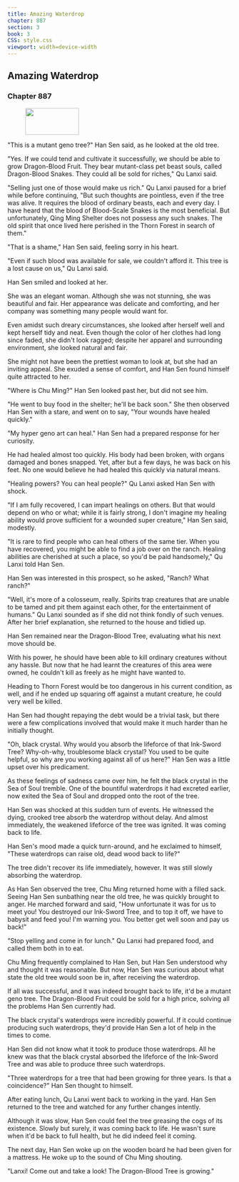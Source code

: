 ```yaml
---
title: Amazing Waterdrop
chapter: 887
section: 3
book: 3
CSS: style.css
viewport: width=device-width
---
```


## Amazing Waterdrop

### Chapter 887

<figure>
	<img src="../Images/gem.gif" alt="" id="gem" width="120" height="60" />
</figure>

"This is a mutant geno tree?" Han Sen said, as he looked at the old tree.

"Yes. If we could tend and cultivate it successfully, we should be able to grow Dragon-Blood Fruit. They bear mutant-class pet beast souls, called Dragon-Blood Snakes. They could all be sold for riches," Qu Lanxi said.

"Selling just one of those would make us rich." Qu Lanxi paused for a brief while before continuing, "But such thoughts are pointless, even if the tree was alive. It requires the blood of ordinary beasts, each and every day. I have heard that the blood of Blood-Scale Snakes is the most beneficial. But unfortunately, Qing Ming Shelter does not possess any such snakes. The old spirit that once lived here perished in the Thorn Forest in search of them."

"That is a shame," Han Sen said, feeling sorry in his heart.

"Even if such blood was available for sale, we couldn't afford it. This tree is a lost cause on us," Qu Lanxi said.

Han Sen smiled and looked at her.

She was an elegant woman. Although she was not stunning, she was beautiful and fair. Her appearance was delicate and comforting, and her company was something many people would want for.

Even amidst such dreary circumstances, she looked after herself well and kept herself tidy and neat. Even though the color of her clothes had long since faded, she didn't look ragged; despite her apparel and surrounding environment, she looked natural and fair.

She might not have been the prettiest woman to look at, but she had an inviting appeal. She exuded a sense of comfort, and Han Sen found himself quite attracted to her.

"Where is Chu Ming?" Han Sen looked past her, but did not see him.

"He went to buy food in the shelter; he'll be back soon." She then observed Han Sen with a stare, and went on to say, "Your wounds have healed quickly."

"My hyper geno art can heal." Han Sen had a prepared response for her curiosity.

He had healed almost too quickly. His body had been broken, with organs damaged and bones snapped. Yet, after but a few days, he was back on his feet. No one would believe he had healed this quickly via natural means.

"Healing powers? You can heal people?" Qu Lanxi asked Han Sen with shock.

"If I am fully recovered, I can impart healings on others. But that would depend on who or what; while it is fairly strong, I don't imagine my healing ability would prove sufficient for a wounded super creature," Han Sen said, modestly.

"It is rare to find people who can heal others of the same tier. When you have recovered, you might be able to find a job over on the ranch. Healing abilities are cherished at such a place, so you'd be paid handsomely," Qu Lanxi told Han Sen.

Han Sen was interested in this prospect, so he asked, "Ranch? What ranch?"

"Well, it's more of a colosseum, really. Spirits trap creatures that are unable to be tamed and pit them against each other, for the entertainment of humans." Qu Lanxi sounded as if she did not think fondly of such venues. After her brief explanation, she returned to the house and tidied up.

Han Sen remained near the Dragon-Blood Tree, evaluating what his next move should be.

With his power, he should have been able to kill ordinary creatures without any hassle. But now that he had learnt the creatures of this area were owned, he couldn't kill as freely as he might have wanted to.

Heading to Thorn Forest would be too dangerous in his current condition, as well, and if he ended up squaring off against a mutant creature, he could very well be killed.

Han Sen had thought repaying the debt would be a trivial task, but there were a few complications involved that would make it much harder than he initially thought.

"Oh, black crystal. Why would you absorb the lifeforce of that Ink-Sword Tree? Why-oh-why, troublesome black crystal? You used to be quite helpful, so why are you working against all of us here?" Han Sen was a little upset over his predicament.

As these feelings of sadness came over him, he felt the black crystal in the Sea of Soul tremble. One of the bountiful waterdrops it had excreted earlier, now exited the Sea of Soul and dropped onto the root of the tree.

Han Sen was shocked at this sudden turn of events. He witnessed the dying, crooked tree absorb the waterdrop without delay. And almost immediately, the weakened lifeforce of the tree was ignited. It was coming back to life.

Han Sen's mood made a quick turn-around, and he exclaimed to himself, "These waterdrops can raise old, dead wood back to life?"

The tree didn't recover its life immediately, however. It was still slowly absorbing the waterdrop.

As Han Sen observed the tree, Chu Ming returned home with a filled sack. Seeing Han Sen sunbathing near the old tree, he was quickly brought to anger. He marched forward and said, "How unfortunate it was for us to meet you! You destroyed our Ink-Sword Tree, and to top it off, we have to babysit and feed you! I'm warning you. You better get well soon and pay us back!"

"Stop yelling and come in for lunch." Qu Lanxi had prepared food, and called them both in to eat.

Chu Ming frequently complained to Han Sen, but Han Sen understood why and thought it was reasonable. But now, Han Sen was curious about what state the old tree would soon be in, after receiving the waterdrop.

If all was successful, and it was indeed brought back to life, it'd be a mutant geno tree. The Dragon-Blood Fruit could be sold for a high price, solving all the problems Han Sen currently had.

The black crystal's waterdrops were incredibly powerful. If it could continue producing such waterdrops, they'd provide Han Sen a lot of help in the times to come.

Han Sen did not know what it took to produce those waterdrops. All he knew was that the black crystal absorbed the lifeforce of the Ink-Sword Tree and was able to produce three such waterdrops.

"Three waterdrops for a tree that had been growing for three years. Is that a coincidence?" Han Sen thought to himself.

After eating lunch, Qu Lanxi went back to working in the yard. Han Sen returned to the tree and watched for any further changes intently.

Although it was slow, Han Sen could feel the tree greasing the cogs of its existence. Slowly but surely, it was coming back to life. He wasn't sure when it'd be back to full health, but he did indeed feel it coming.

The next day, Han Sen woke up on the wooden board he had been given for a mattress. He woke up to the sound of Chu Ming shouting.

"Lanxi! Come out and take a look! The Dragon-Blood Tree is growing."